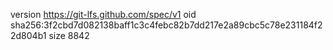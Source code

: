 version https://git-lfs.github.com/spec/v1
oid sha256:3f2cbd7d082138baff1c3c4febc82b7dd217e2a89cbc5c78e231184f22d804b1
size 8842
